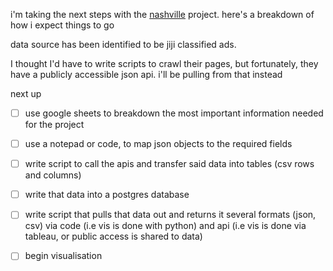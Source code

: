 i'm taking the next steps with the [nashville](https://github.com/thedejijoseph/nashville) project. here's a breakdown of how i expect things to go

data source has been identified to be jiji classified ads.

I thought I'd have to write scripts to crawl their pages, but fortunately, they have a publicly accessible json api. i'll be pulling from that instead

next up

- [ ] use google sheets to breakdown the most important information needed for the project
- [ ] use a notepad or code, to map json objects to the required fields
- [ ] write script to call the apis and transfer said data into tables (csv rows and columns)
- [ ] write that data into a postgres database
- [ ] write script that pulls that data out and returns it several formats (json, csv) via code (i.e vis is done with python) and api (i.e vis is done via tableau, or public access is shared to data)
- [ ] begin visualisation

